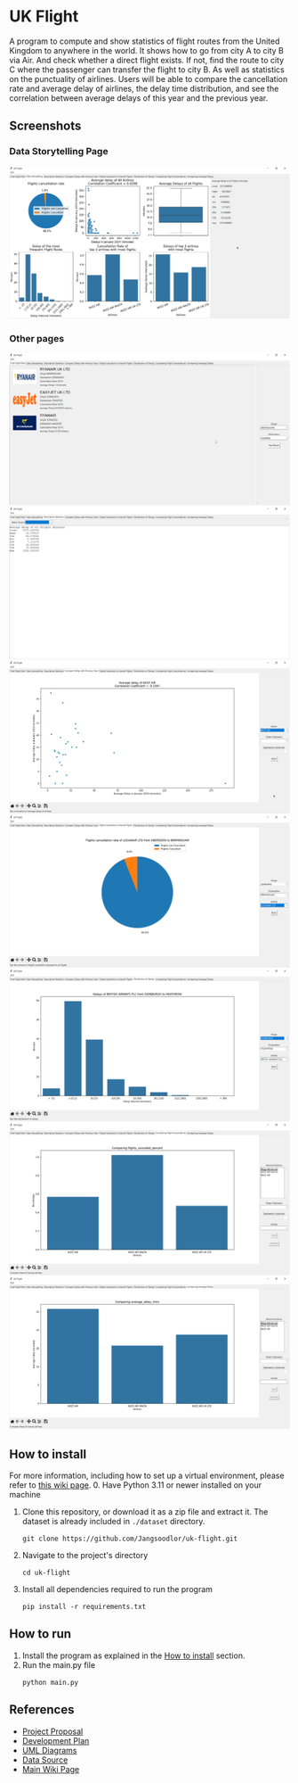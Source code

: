 # UK Flight
A program to compute and show statistics of flight routes from the United Kingdom to anywhere in the world. It shows how to go from city A to city B via Air. And check whether a direct flight exists. If not, find the route to city C where the passenger can transfer the flight to city B. As well as statistics on the punctuality of airlines. Users will be able to compare the cancellation rate and average delay of airlines, the delay time distribution, and see the correlation between average delays of this year and the previous year.

## Screenshots

### Data Storytelling Page
![storytelling](screenshots/data/2024-05-10-154424-python.png)
### Other pages
![1](screenshots/2024-05-10-154418-python.png)
![2](screenshots/2024-05-10-154431-python.png)
![3](screenshots/2024-05-10-154503-python.png)
![pie](screenshots/2024-05-10-154520-python.png)
![4](screenshots/2024-05-10-154537-python.png)
![5](screenshots/2024-05-10-154542-python.png)
![6](screenshots/2024-05-10-154548-python.png)

## How to install
For more information, including how to set up a virtual environment, please refer to [this wiki page](https://github.com/Jangsoodlor/uk-flight/wiki/Installation-Guide).
0. Have Python 3.11 or newer installed on your machine
1. Clone this repository, or download it as a zip file and extract it. The dataset is already included in `./dataset` directory.
    ```
    git clone https://github.com/Jangsoodlor/uk-flight.git
    ```
2. Navigate to the project's directory
    ```
    cd uk-flight
    ```
3. Install all dependencies required to run the program 
    ```
    pip install -r requirements.txt
    ```

## How to run
1. Install the program as explained in the [How to install](#how-to-install) section.
2. Run the main.py file
    ```
    python main.py
    ```

## References
- [Project Proposal](https://docs.google.com/document/d/1QlqTjomPm1xXTJekI6Y5g-Xd2_wno9aJruF_hKrIFtU/edit#heading=h.s7vi53uqxnxi)
- [Development Plan](https://github.com/Jangsoodlor/uk-flight/wiki/Development-Plan)
- [UML Diagrams](https://github.com/Jangsoodlor/uk-flight/wiki/UML-Diagrams)
- [Data Source](https://www.caa.co.uk/data-and-analysis/uk-aviation-market/flight-punctuality/uk-flight-punctuality-statistics/2024/)
- [Main Wiki Page](https://github.com/Jangsoodlor/uk-flight/wiki)
